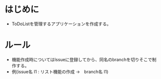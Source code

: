 # はじめに
* ToDoListを管理するアプリケーションを作成する。

# ルール
* 機能作成時についてはIssueに登録してから、同名のbranchを切りそこで制作する。
* 例(issue名 I1 : リスト機能の作成 →　branch名 I1)
